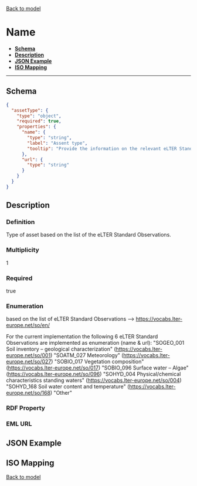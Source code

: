 [Back to model](_base.md)

# Name

- **[Schema](#schema)**
- **[Description](#description)**
- **[JSON Example](#json-example)**
- **[ISO Mapping](#iso-mapping)**
---
## Schema
```json
{
  "assetType": {
    "type": "object",
    "required": true,
    "properties": {
      "name": {
        "type": "string",
        "label": "Assent type",
        "tooltip": "Provide the information on the relevant eLTER Standard Observation."
      },
      "url": {
        "type": "string"
      }
    }
  }
}
```
## Description
### Definition
Type of asset based on the list of the eLTER Standard Observations.
### Multiplicity
1
### Required
true
### Enumeration
based on the list of eLTER Standard Observations --> https://vocabs.lter-europe.net/so/en/

For the current implementation the following 6 eLTER Standard Observations are implemented as enumeration (name & url):
"SOGEO_001 Soil inventory – geological characterization" (https://vocabs.lter-europe.net/so/001)
"SOATM_027 Meteorology" (https://vocabs.lter-europe.net/so/027)
"SOBIO_017 Vegetation composition" (https://vocabs.lter-europe.net/so/017)
"SOBIO_096 Surface water – Algae" (https://vocabs.lter-europe.net/so/096)
"SOHYD_004 Physical/chemical characteristics standing waters" (https://vocabs.lter-europe.net/so/004) 
"SOHYD_168 Soil water content and temperature" (https://vocabs.lter-europe.net/so/168)
"Other"
### RDF Property
### EML URL

## JSON Example
## ISO Mapping


[Back to model](_base.md)
